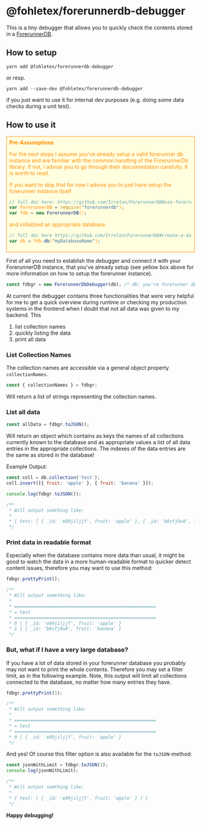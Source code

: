 # @fohletex/forerunnerdb-debugger

This is a tiny debugger that allows you to quickly check the contents stored in a [ForerunnerDB](https://github.com/Irrelon/ForerunnerDB).

## How to setup

`yarn add @fohletex/forerunnerdb-debugger`

or resp.

`yarn add --save-dev @fohletex/forerunnerdb-debugger`

if you just want to use it for internal dev purposes (e.g. doing some data checks during a unit test).

## How to use it

<div style="border: 1px solid; padding: 0.5em; background: lightyellow; color: darkorange">
<strong>Pre-Assumptions</strong>

<p style="color: darkorange">For the next steps I assume you've already setup a valid forerunner db instance and are familiar with the common handling of the ForerunnerDb library. If not, I advise you to go through their documentation carefully. It is worth to read.</p>

<p style="color: darkorange">If you want to skip that for now I advise you to just have setup the forerunner instance itself</p>

```js
// full doc here: https://github.com/Irrelon/ForerunnerDB#use-forerunnerdb-in-nodejs
var ForerunnerDB = require("forerunnerdb");
var fdb = new ForerunnerDB();
```

<p style="color: darkorange">and initialized an appropriate database:</p>

```js
// full doc here https://github.com/Irrelon/ForerunnerDB#create-a-database
var db = fdb.db("myDatabaseName");
```

</div>

First of all you need to establish the debugger and connect it with your ForerunnerDB instance, that you've already setup (see yellow box above for more information on how to setup the forerunner instance).

```js
const fdbgr = new ForerunnerDbDebugger(db); /* db: you're forerunner db object */
```

At current the debugger contains three functionalities that were very helpful for me to get a quick overview during runtime or checking my production systems in the frontend when I doubt that not all data was given to my backend. This

1. list collection names
2. quickly listing the data
3. print all data

### List Collection Names

The collection names are accessible via a general object property `collectionNames`. 

```js
const { collectionNames } = fdbgr;
```

Will return a list of strings representing the collection names.

### List all data

```js
const allData = fdbgr.toJSON();
```

Will return an object which contains as keys the names of all collections currently known to the database and as appropriate values a list of all data entries in the appropriate collections. The indexes of the data entries are the same as stored in the database!

Example Output:

```js
const coll = db.collection('test');
coll.insert([{ fruit: 'apple' }, { fruit: 'banana' }]);

console.log(fdbgr.toJSON());

/**
 * Will output somthing like:
 * 
 * { test: [ { _id: 'e89jiljjf', fruit: 'apple' }, { _id: 'b8sfj9u8', fruit: 'banana' } ] }
 */
```

### Print data in readable format

Especially when the database contains more data than usual, it might be good to watch the data in a more human-readable format to quicker detect content issues, therefore you may want to use this method:

```js
fdbgr.prettyPrint();

/**
 * Will output something like:
 * 
 * =====================================================
 * = test
 * =====================================================
 * 0 | { _id: 'e89jiljjf', fruit: 'apple' }
 * 1 | { _id: 'b8sfj9u8', fruit: 'banana' } 
 */
```

### But, what if I have a very large database?

If you have a lot of data stored in your forerunner database you probably may not want to print the whole contents. Therefore you may set a filter limit, as in the following example. Note, this output will limit all collections connected to the database, no matter how many entries they have.

```js
fdbgr.prettyPrint(1);

/**
 * Will output something like:
 * 
 * =====================================================
 * = test
 * =====================================================
 * 0 | { _id: 'e89jiljjf', fruit: 'apple' } 
 */
```

And yes! Of course this filter option is also available for the `toJSON`-method:

```js
const jsonWithLimit = fdbgr.toJSON(1);
console.log(jsonWithLimit);

/**
 * Will output somthing like:
 * 
 * { test: [ { _id: 'e89jiljjf', fruit: 'apple' } ] }
 */
```

**Happy debugging!**